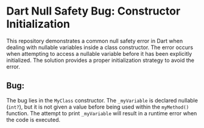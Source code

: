 # Dart Null Safety Bug: Constructor Initialization

This repository demonstrates a common null safety error in Dart when dealing with nullable variables inside a class constructor. The error occurs when attempting to access a nullable variable before it has been explicitly initialized.  The solution provides a proper initialization strategy to avoid the error.

## Bug:

The bug lies in the `MyClass` constructor.  The `_myVariable` is declared nullable (`int?`), but it is not given a value before being used within the `myMethod()` function. The attempt to print `_myVariable` will result in a runtime error when the code is executed.